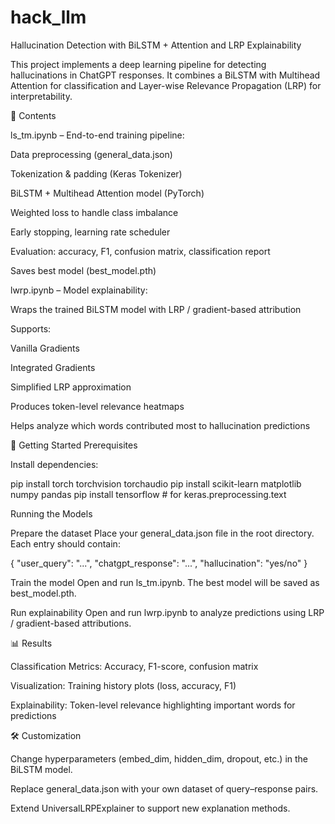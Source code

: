 # hack_llm

Hallucination Detection with BiLSTM + Attention and LRP Explainability

This project implements a deep learning pipeline for detecting hallucinations in ChatGPT responses. It combines a BiLSTM with Multihead Attention for classification and Layer-wise Relevance Propagation (LRP) for interpretability.

📂 Contents

ls_tm.ipynb – End-to-end training pipeline:

Data preprocessing (general_data.json)

Tokenization & padding (Keras Tokenizer)

BiLSTM + Multihead Attention model (PyTorch)

Weighted loss to handle class imbalance

Early stopping, learning rate scheduler

Evaluation: accuracy, F1, confusion matrix, classification report

Saves best model (best_model.pth)

lwrp.ipynb – Model explainability:

Wraps the trained BiLSTM model with LRP / gradient-based attribution

Supports:

Vanilla Gradients

Integrated Gradients

Simplified LRP approximation

Produces token-level relevance heatmaps

Helps analyze which words contributed most to hallucination predictions

🚀 Getting Started
Prerequisites

Install dependencies:

pip install torch torchvision torchaudio
pip install scikit-learn matplotlib numpy pandas
pip install tensorflow  # for keras.preprocessing.text

Running the Models

Prepare the dataset
Place your general_data.json file in the root directory.
Each entry should contain:

{
  "user_query": "...",
  "chatgpt_response": "...",
  "hallucination": "yes/no"
}


Train the model
Open and run ls_tm.ipynb.
The best model will be saved as best_model.pth.

Run explainability
Open and run lwrp.ipynb to analyze predictions using LRP / gradient-based attributions.

📊 Results

Classification Metrics: Accuracy, F1-score, confusion matrix

Visualization: Training history plots (loss, accuracy, F1)

Explainability: Token-level relevance highlighting important words for predictions

🛠️ Customization

Change hyperparameters (embed_dim, hidden_dim, dropout, etc.) in the BiLSTM model.

Replace general_data.json with your own dataset of query–response pairs.

Extend UniversalLRPExplainer to support new explanation methods.

